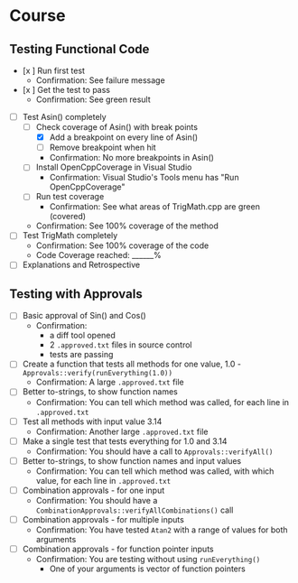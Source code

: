 # Course

## Testing Functional Code

* [x ] Run first test
    * Confirmation: See failure message
* [x ] Get the test to pass
    * Confirmation: See green result
* [ ] Test Asin() completely
    * [ ] Check coverage of Asin() with break points
        * [x] Add a breakpoint on every line of Asin()
        * [ ] Remove breakpoint when hit
        * Confirmation: No more breakpoints in Asin()
    * [ ] Install OpenCppCoverage in Visual Studio
        * Confirmation: Visual Studio's Tools menu has "Run OpenCppCoverage"
    * [ ] Run test coverage
        * Confirmation: See what areas of TrigMath.cpp are green (covered)
    * Confirmation: See 100% coverage of the method
* [ ] Test TrigMath completely
    * Confirmation: See 100% coverage of the code
    * Code Coverage reached: ______%
* [ ] Explanations and Retrospective

## Testing with Approvals

* [ ] Basic approval of Sin() and Cos()
    * Confirmation:
        * a diff tool opened
        * 2 `.approved.txt` files in source control
        * tests are passing
* [ ] Create a function that tests all methods for one value, 1.0 - `Approvals::verify(runEverything(1.0))`
    * Confirmation: A large `.approved.txt` file
* [ ] Better to-strings, to show function names
    * Confirmation: You can tell which method was called, for each line in `.approved.txt`
* [ ] Test all methods with input value 3.14
    * Confirmation: Another large `.approved.txt` file
* [ ] Make a single test that tests everything for 1.0 and 3.14
    * Confirmation: You should have a call to  `Approvals::verifyAll()`
* [ ] Better to-strings, to show function names and input values
    * Confirmation: You can tell which method was called, with which value, for each line in `.approved.txt`
* [ ] Combination approvals - for one input
    * Confirmation: You should have a `CombinationApprovals::verifyAllCombinations()` call
* [ ] Combination approvals - for multiple inputs
    * Confirmation: You have tested `Atan2` with a range of values for both arguments
* [ ] Combination approvals - for function pointer inputs
    * Confirmation: You are testing without using `runEverything()`
        * One of your arguments is vector of function pointers
